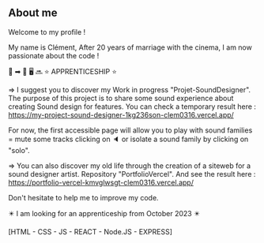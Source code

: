 ## About me
Welcome to my profile !

My name is Clément,
After 20 years of marriage with the cinema, I am now passionate about the code ! 

&#127909; &#10145; &#127979;    :desktop_computer:  &#128284;    &#11088; APPRENTICESHIP &#11088; 

=> I suggest you to discover my Work in progress "Projet-SoundDesigner". 
The purpose of this project is to share some sound experience about creating Sound design for features. 
You can check a temporary result here : https://my-project-sound-designer-1kg236son-clem0316.vercel.app/

For now, the first accessible page will allow you to play with sound families = mute some tracks clicking on &#128264; or isolate a sound family by clicking on "solo".

=> You can also discover my old life through the creation of a siteweb for a sound designer artist. Repository "PortfolioVercel".
And see the result here : https://portfolio-vercel-kmvglwsgt-clem0316.vercel.app/

Don't hesitate to help me to improve my code.

:eight_pointed_black_star: I am looking for an apprenticeship from October 2023 :eight_pointed_black_star:

[HTML - CSS - JS - REACT - Node.JS - EXPRESS]
